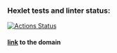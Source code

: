 ### Hexlet tests and linter status:
[![Actions Status](https://github.com/Dobrovera/python-project-52/workflows/hexlet-check/badge.svg)](https://github.com/Dobrovera/python-project-52/actions)

#### [link](python-project-52-production-8542.up.railway.app) to the domain
